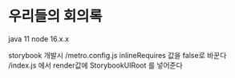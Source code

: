 # 우리들의 회의록

java 11
node 16.x.x  

storybook 개발시 /metro.config.js inlineRequires 값을 false로 바꾼다  
/index.js 에서 render값에 StorybookUIRoot 를 넣어준다